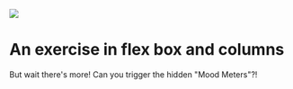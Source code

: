 ![](https://github.com/lisabroadhead/dojo/blob/main/CSS/columns/Screen%20Shot%202022-01-26%20at%209.33.47%20PM.png)

# An exercise in flex box and columns

But wait there's more! Can you trigger the hidden "Mood Meters"?!
